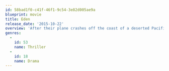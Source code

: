 ```yaml
---
id: 58bad1f0-c41f-46f1-9c54-3e82d005ae9a
blueprint: movie
title: Eden
release_date: '2015-10-22'
overview: 'After their plane crashes off the coast of a deserted Pacific island, the surviving members of an American soccer team find themselves in the most dire of circumstances with limited resources, dwindling food supply and no rescue coming any time soon.  Team spirit evaporates as disagreements cause the group to separate into factions - a violent one lead by an unbalanced ruler, and a compassionate one led by a selfless player.'
genres:
  -
    id: 53
    name: Thriller
  -
    id: 18
    name: Drama
---
```

